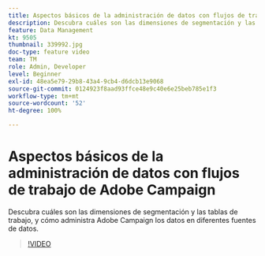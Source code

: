 ```yaml
---
title: Aspectos básicos de la administración de datos con flujos de trabajo de Adobe Campaign
description: Descubra cuáles son las dimensiones de segmentación y las tablas de trabajo, y cómo administra Adobe Campaign los datos en diferentes fuentes de datos.
feature: Data Management
kt: 9505
thumbnail: 339992.jpg
doc-type: feature video
team: TM
role: Admin, Developer
level: Beginner
exl-id: 48ea5e79-29b8-43a4-9cb4-d6dcb13e9068
source-git-commit: 0124923f8aad93ffce48e9c40e6e25beb785e1f3
workflow-type: tm+mt
source-wordcount: '52'
ht-degree: 100%

---
```


# Aspectos básicos de la administración de datos con flujos de trabajo de Adobe Campaign

Descubra cuáles son las dimensiones de segmentación y las tablas de trabajo, y cómo administra Adobe Campaign los datos en diferentes fuentes de datos.

>[!VIDEO](https://video.tv.adobe.com/v/339992?quality=12)
